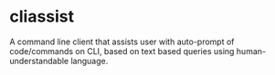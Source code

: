 # cliassist
A command line client that assists user with auto-prompt of code/commands on CLI, based on text based queries using human-understandable language.
